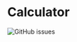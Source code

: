 # Calculator

![GitHub issues](https://img.shields.io/github/issues/ssouzawallace/calculator?style=flat-square)

